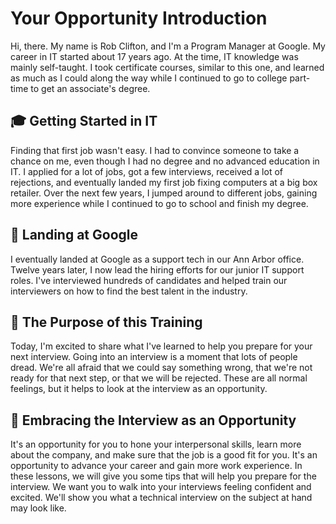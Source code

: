 # Your Opportunity Introduction

Hi, there. My name is Rob Clifton, and I'm a Program Manager at Google. My career in IT started about 17 years ago. At the time, IT knowledge was mainly self-taught. I took certificate courses, similar to this one, and learned as much as I could along the way while I continued to go to college part-time to get an associate's degree.

## 🎓 Getting Started in IT

Finding that first job wasn't easy. I had to convince someone to take a chance on me, even though I had no degree and no advanced education in IT. I applied for a lot of jobs, got a few interviews, received a lot of rejections, and eventually landed my first job fixing computers at a big box retailer. Over the next few years, I jumped around to different jobs, gaining more experience while I continued to go to school and finish my degree.

## 💼 Landing at Google

I eventually landed at Google as a support tech in our Ann Arbor office. Twelve years later, I now lead the hiring efforts for our junior IT support roles. I've interviewed hundreds of candidates and helped train our interviewers on how to find the best talent in the industry.

## 🎯 The Purpose of this Training

Today, I'm excited to share what I've learned to help you prepare for your next interview. Going into an interview is a moment that lots of people dread. We're all afraid that we could say something wrong, that we're not ready for that next step, or that we will be rejected. These are all normal feelings, but it helps to look at the interview as an opportunity.

## 🌟 Embracing the Interview as an Opportunity

It's an opportunity for you to hone your interpersonal skills, learn more about the company, and make sure that the job is a good fit for you. It's an opportunity to advance your career and gain more work experience. In these lessons, we will give you some tips that will help you prepare for the interview. We want you to walk into your interviews feeling confident and excited. We'll show you what a technical interview on the subject at hand may look like.